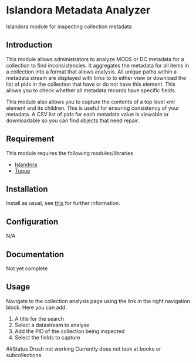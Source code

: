 # Islandora Metadata Analyzer

Islandora module for inspecting collection metadata

## Introduction

This module allows administrators to analyze MODS or DC metadata for a collection to find inconsistencies.  It aggregates the metadata for all items in a collection into a format that allows analysis. All unique paths within a metadata stream are displayed with links to to either view or download the list of pids in the collection that have or do not have this element. This allows you to check whether all metadata records have specific fields.

This module also allows you to capture the contents of a top level xml element and its children.  This is useful for ensuring consistency of your metadata. A CSV list of pids for each metadata value is viewable or downloadable so you can find objects that need repair. 


## Requirement

This module requires the following modules/libraries

* [Islandora](https://github.com/islandora/islandora)
* [Tuque](https://github.com/islandora/tuque)

## Installation

Install as usual, see [this](https://drupal.org/documentation/install/modules-themes/modules-7) for further information.

## Configuration

N/A

## Documentation

Not yet complete

## Usage

Navigate to the collection analysis page using the link in the right navigation block. Here you can add:

1. A title for the search
2. Select a datastream to analyse
3. Add the PID of the collection being inspected
4. Select the fields to capture

##Status
Drush not working
Currently does not look at books or subcollections.


